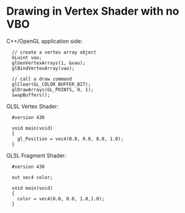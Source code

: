 # Drawing in Vertex Shader with no VBO

C++/OpenGL application side:

```
  // create a vertex array object
  GLuint vao;
  glGenVertexArrays(1, &vao);
  glBindVertexArray(vao);

  // call a draw command
  glClear(GL_COLOR_BUFFER_BIT);
  glDrawArrays(GL_POINTS, 0, 1);
  swapBuffers();
```

GLSL Vertex Shader:

```
  #version 430
  
  void main(void)
  {
  	gl_Position = vec4(0.0, 0.0, 0.0, 1.0);
  }
```

GLSL Fragment Shader:

```
  #version 430
  
  out vec4 color;
  
  void main(void)
  {
  	color = vec4(0.0, 0.0, 1.0,1.0);
  }
```
